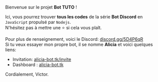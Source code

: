 Bienvenue sur le projet **Bot TUTO** !

Ici, vous pourrez trouver **tous les codes** de la série **Bot Discord** en `JavaScript` propulsé par `Nodejs`.<br>
N'hésitez pas à mettre une :star: si cela vous plaît.

Pour plus de renseignement, voici le Discord: [discord.gg/5D4P6qR](https://discord.gg/5D4P6qR)<br>
Si tu veux essayer mon propre bot, il se nomme **Alicia** et voici quelques liens:

- Invitation: [alicia-bot.tk/invite](https://alicia-bot.tk/invite)
- Dashboard : [alicia-bot.tk](https://alicia-bot.tk/)

Cordialement, Victor.
